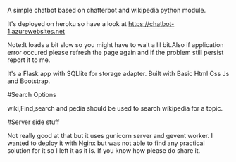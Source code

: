 A simple chatbot based on chatterbot and wikipedia python module.

It's deployed on heroku so have a look at
https://chatbot-1.azurewebsites.net

Note:It loads a bit slow so you might have to wait a lil bit.Also if application error occured please refresh the page again
and if the problem still persist report it to me.

It's a Flask app with SQLlite for storage adapter.
Built with Basic Html Css Js and Bootstrap.

#Search Options

wiki,Find,search and pedia should be used to search wikipedia for a topic.

#Server side stuff

Not really good at that but it uses gunicorn server and gevent worker.
I wanted to deploy it with Nginx but was not able to find any practical solution for it so I left it as it is.
If you know how please do share it.
